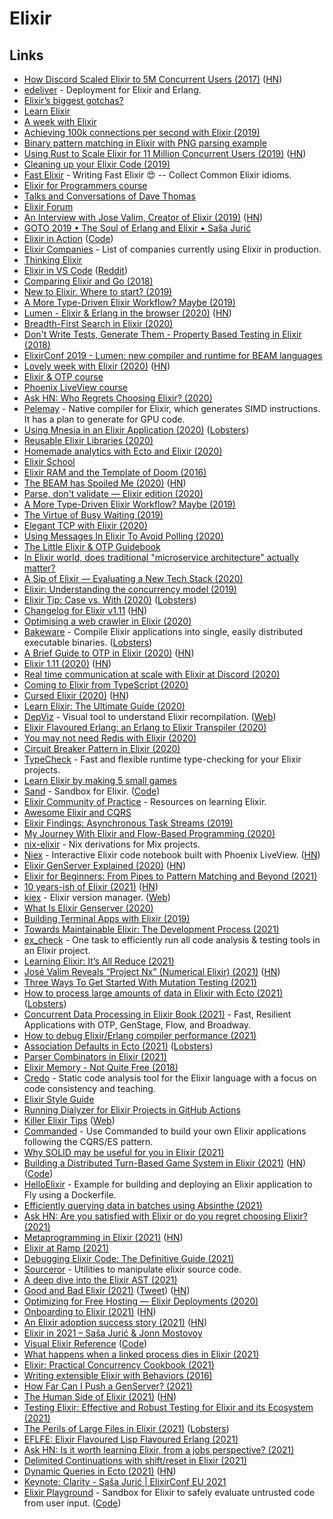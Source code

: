 # Elixir

## Links

- [How Discord Scaled Elixir to 5M Concurrent Users (2017)](https://blog.discordapp.com/scaling-elixir-f9b8e1e7c29b) ([HN](https://news.ycombinator.com/item?id=19238221))
- [edeliver](https://github.com/edeliver/edeliver) - Deployment for Elixir and Erlang.
- [Elixir’s biggest gotchas?](https://elixirforum.com/t/elixirs-biggest-gotchas/796)
- [Learn Elixir](https://github.com/dwyl/learn-elixir)
- [A week with Elixir](https://joearms.github.io/published/2013-05-31-a-week-with-elixir.html)
- [Achieving 100k connections per second with Elixir (2019)](https://stressgrid.com/blog/100k_cps_with_elixir/)
- [Binary pattern matching in Elixir with PNG parsing example](https://zohaib.me/binary-pattern-matching-in-elixir/)
- [Using Rust to Scale Elixir for 11 Million Concurrent Users (2019)](https://blog.discordapp.com/using-rust-to-scale-elixir-for-11-million-concurrent-users-c6f19fc029d3) ([HN](https://news.ycombinator.com/item?id=25053553))
- [Cleaning up your Elixir Code (2019)](https://struggling.dev/clean-code/)
- [Fast Elixir](https://github.com/devonestes/fast-elixir) - Writing Fast Elixir 😍 -- Collect Common Elixir idioms.
- [Elixir for Programmers course](https://codestool.coding-gnome.com/courses/elixir-for-programmers)
- [Talks and Conversations of Dave Thomas](https://pragdave.me/speak.html)
- [Elixir Forum](https://elixirforum.com/)
- [An Interview with Jose Valim, Creator of Elixir (2019)](https://www.welcometothejungle.co/en/articles/btc-elixir-jose-valim) ([HN](https://news.ycombinator.com/item?id=21280092))
- [GOTO 2019 • The Soul of Erlang and Elixir • Saša Jurić](https://www.youtube.com/watch?v=JvBT4XBdoUE)
- [Elixir in Action](https://www.manning.com/books/elixir-in-action-second-edition?a_aid=sjuric) ([Code](https://github.com/sasa1977/elixir-in-action))
- [Elixir Companies](https://github.com/beam-community/elixir-companies) - List of companies currently using Elixir in production.
- [Thinking Elixir](https://thinkingelixir.com/)
- [Elixir in VS Code](https://thinkingelixir.com/elixir-in-vs-code/) ([Reddit](https://www.reddit.com/r/elixir/comments/dq3k7v/elixir_in_vs_code_extensions_and_recommendations/))
- [Comparing Elixir and Go (2018)](https://blog.codeship.com/comparing-elixir-go/)
- [New to Elixir. Where to start? (2019)](https://www.reddit.com/r/elixir/comments/du1hvp/new_to_elixir/)
- [A More Type-Driven Elixir Workflow? Maybe (2019)](https://well-ironed.com/articles/a-more-type-driven-elixir-workflow-maybe/)
- [Lumen - Elixir & Erlang in the browser (2020)](https://underjord.io/lumen-elixir-in-the-browser.html) ([HN](https://news.ycombinator.com/item?id=22137291))
- [Breadth-First Search in Elixir (2020)](https://pabloaguiar.me/post/breadth-first-search-in-elixir/)
- [Don't Write Tests, Generate Them - Property Based Testing in Elixir (2018)](https://www.youtube.com/watch?v=VhW9D0mbW1o)
- [ElixirConf 2019 - Lumen: new compiler and runtime for BEAM languages](https://www.youtube.com/watch?v=uMgTIlgYB-U&list=PLqj39LCvnOWYTNs1n3ZNMSNO3Svv_XweT&index=3&t=0s)
- [Lovely week with Elixir (2020)](https://www.ramblingcode.dev/posts/lovely_week_with_elixir/) ([HN](https://news.ycombinator.com/item?id=23249824))
- [Elixir & OTP course](https://pragmaticstudio.com/courses/elixir)
- [Phoenix LiveView course](https://pragmaticstudio.com/phoenix-liveview)
- [Ask HN: Who Regrets Choosing Elixir? (2020)](https://news.ycombinator.com/item?id=23283675)
- [Pelemay](https://github.com/zeam-vm/pelemay) - Native compiler for Elixir, which generates SIMD instructions. It has a plan to generate for GPU code.
- [Using Mnesia in an Elixir Application (2020)](https://blog.appsignal.com/2020/05/19/using-mnesia-in-an-elixir-application.html) ([Lobsters](https://lobste.rs/s/bpyepm/using_mnesia_elixir_application))
- [Reusable Elixir Libraries (2020)](https://keathley.io/blog/reusable-libraries.html)
- [Homemade analytics with Ecto and Elixir (2020)](https://dashbit.co/blog/homemade-analytics-with-ecto-and-elixir)
- [Elixir School](https://elixirschool.com/en)
- [Elixir RAM and the Template of Doom (2016)](https://www.evanmiller.org/elixir-ram-and-the-template-of-doom.html)
- [The BEAM has Spoiled Me (2020)](https://gvaughn.github.io/2020/08/08/beam_spoiled_me.html) ([HN](https://news.ycombinator.com/item?id=24172336))
- [Parse, don't validate — Elixir edition (2020)](https://well-ironed.com/articles/parse-dont-validate-elixir-edition/)
- [A More Type-Driven Elixir Workflow? Maybe (2019)](https://well-ironed.com/articles/a-more-type-driven-elixir-workflow-maybe/)
- [The Virtue of Busy Waiting (2019)](https://well-ironed.com/articles/the-virtue-of-busy-waiting/)
- [Elegant TCP with Elixir (2020)](https://www.openmymind.net/Elegant-TCP-with-Elixir-Part-1-TCP-as-Messages/)
- [Using Messages In Elixir To Avoid Polling (2020)](https://www.openmymind.net/Using-Messages-In-Elixir-To-Avoid-Polling-The-DB/)
- [The Little Elixir & OTP Guidebook](https://livebook.manning.com/book/the-little-elixir-and-otp-guidebook/about-this-book/)
- [In Elixir world, does traditional "microservice architecture" actually matter?](https://www.reddit.com/r/elixir/comments/ijhx3h/in_elixir_world_does_traditional_microservice/)
- [A Sip of Elixir — Evaluating a New Tech Stack (2020)](https://www.smartly.io/blog/a-sip-of-elixir-evaluating-a-new-tech-stack)
- [Elixir: Understanding the concurrency model (2019)](https://manzanit0.github.io/elixir/2019/09/29/elixir-concurrency.html)
- [Elixir Tip: Case vs. With (2020)](https://preslav.me/2020/09/11/elixir-tip-case-vs-with/) ([Lobsters](https://lobste.rs/s/kmmakk/elixir_tip_case_vs_with))
- [Changelog for Elixir v1.11](https://github.com/elixir-lang/elixir/blob/master/CHANGELOG.md) ([HN](https://news.ycombinator.com/item?id=24450512))
- [Optimising a web crawler in Elixir (2020)](https://manzanit0.github.io/elixir/2020/09/09/optimising-crawler.html)
- [Bakeware](https://github.com/spawnfest/bakeware) - Compile Elixir applications into single, easily distributed executable binaries. ([Lobsters](https://lobste.rs/s/8c1elv/spawnfest_bakeware_compile_elixir))
- [A Brief Guide to OTP in Elixir (2020)](https://serokell.io/blog/elixir-otp-guide) ([HN](https://news.ycombinator.com/item?id=24637121))
- [Elixir 1.11 (2020)](https://elixir-lang.org/blog/2020/10/06/elixir-v1-11-0-released/) ([HN](https://news.ycombinator.com/item?id=24698086))
- [Real time communication at scale with Elixir at Discord (2020)](https://elixir-lang.org/blog/2020/10/08/real-time-communication-at-scale-with-elixir-at-discord/)
- [Coming to Elixir from TypeScript (2020)](https://www.papercups.io/blog/elixir-noob)
- [Cursed Elixir (2020)](https://evuez.github.io/posts/cursed-elixir.html) ([HN](https://news.ycombinator.com/item?id=24818706))
- [Learn Elixir: The Ultimate Guide (2020)](https://serokell.io/blog/learn-elixir)
- [DepViz](https://github.com/axelson/dep_viz) - Visual tool to understand Elixir recompilation. ([Web](https://dep-viz.herokuapp.com/))
- [Elixir Flavoured Erlang: an Erlang to Elixir Transpiler (2020)](http://marianoguerra.org/posts/elixir-flavoured-erlang-an-erlang-to-elixir-transpiler/)
- [You may not need Redis with Elixir (2020)](https://dashbit.co/blog/you-may-not-need-redis-with-elixir)
- [Circuit Breaker Pattern in Elixir (2020)](https://allanmacgregor.com/posts/circuit-breaker-pattern-in-elixir)
- [TypeCheck](https://github.com/Qqwy/elixir-type_check) - Fast and flexible runtime type-checking for your Elixir projects.
- [Learn Elixir by making 5 small games](https://alchemist.camp/little-potions/hello-world.html)
- [Sand](https://sand.rty.party/) - Sandbox for Elixir. ([Code](https://github.com/bopjesvla/sand))
- [Elixir Community of Practice](https://github.com/adolfont/elixir_cop) - Resources on learning Elixir.
- [Awesome Elixir and CQRS](https://github.com/slashdotdash/awesome-elixir-cqrs)
- [Elixir Findings: Asynchronous Task Streams (2019)](https://medium.com/@dinojoaocosta/elixir-findings-asynchronous-task-streams-7f6336227ea)
- [My Journey With Elixir and Flow-Based Programming (2020)](https://preslav.me/2020/12/10/elixir-community-voices-allan-macgregor/)
- [nix-elixir](https://github.com/hauleth/nix-elixir) - Nix derivations for Mix projects.
- [Niex](https://github.com/jonklein/niex) - Interactive Elixir code notebook built with Phoenix LiveView. ([HN](https://news.ycombinator.com/item?id=25563935))
- [Elixir GenServer Explained (2020)](https://papercups.io/blog/genserver) ([HN](https://news.ycombinator.com/item?id=26958772))
- [Elixir for Beginners: From Pipes to Pattern Matching and Beyond (2021)](https://serokell.io/blog/elixir-for-beginners)
- [10 years-ish of Elixir (2021)](https://dashbit.co/blog/ten-years-ish-of-elixir) ([HN](https://news.ycombinator.com/item?id=25776525))
- [kiex](https://github.com/taylor/kiex) - Elixir version manager. ([Web](http://taylor.github.io/kiex/))
- [What Is Elixir Genserver (2020)](https://www.papercups.io/blog/genserver)
- [Building Terminal Apps with Elixir (2019)](https://ndreynolds.com/posts/2019-01-27-terminal-apps-with-elixir.html)
- [Towards Maintainable Elixir: The Development Process (2021)](https://medium.com/very-big-things/towards-maintainable-elixir-the-development-process-205ee257c109)
- [ex_check](https://github.com/karolsluszniak/ex_check) - One task to efficiently run all code analysis & testing tools in an Elixir project.
- [Learning Elixir: It’s All Reduce (2021)](https://redrapids.medium.com/learning-elixir-its-all-reduce-204d05f52ee7)
- [José Valim Reveals “Project Nx” (Numerical Elixir) (2021)](https://thinkingelixir.com/podcast-episodes/034-jose-valim-reveals-project-nx/) ([HN](https://news.ycombinator.com/item?id=26076680))
- [Three Ways To Get Started With Mutation Testing (2021)](https://devonestes.com/three-ways-to-get-started-with-mutation-testing)
- [How to process large amounts of data in Elixir with Ecto (2021)](https://mkaszubowski.com/2021/02/16/ecto-repo-stream-data-processing.html) ([Lobsters](https://lobste.rs/s/qhdm3w/how_process_large_amounts_data_elixir))
- [Concurrent Data Processing in Elixir Book (2021)](https://pragprog.com/titles/sgdpelixir/concurrent-data-processing-in-elixir/) - Fast, Resilient Applications with OTP, GenStage, Flow, and Broadway.
- [How to debug Elixir/Erlang compiler performance (2021)](https://dashbit.co/blog/how-to-debug-elixir-erlang-compiler-performance)
- [Association Defaults in Ecto (2021)](https://slab.com/blog/association-defaults-in-ecto/) ([Lobsters](https://lobste.rs/s/akopsw/using_association_defaults_ecto_secure))
- [Parser Combinators in Elixir (2021)](https://serokell.io/blog/parser-combinators-in-elixir)
- [Elixir Memory - Not Quite Free (2018)](https://stephenbussey.com/2018/05/09/elixir-memory-not-quite-free.html)
- [Credo](https://github.com/rrrene/credo) - Static code analysis tool for the Elixir language with a focus on code consistency and teaching.
- [Elixir Style Guide](https://github.com/christopheradams/elixir_style_guide)
- [Running Dialyzer for Elixir Projects in GitHub Actions](https://gist.github.com/Stratus3D/90c6c42bfdb4d3d144e9beda33bce46e)
- [Killer Elixir Tips](https://github.com/blackode/elixir-tips) ([Web](https://elixir-tips.blackode.in/))
- [Commanded](https://github.com/commanded/commanded) - Use Commanded to build your own Elixir applications following the CQRS/ES pattern.
- [Why SOLID may be useful for you in Elixir (2021)](https://dev.to/savonarola/why-solid-may-be-useful-for-you-in-elixir-58me)
- [Building a Distributed Turn-Based Game System in Elixir (2021)](https://fly.io/blog/building-a-distributed-turn-based-game-system-in-elixir/) ([HN](https://news.ycombinator.com/item?id=26989577)) ([Code](https://github.com/fly-apps/tictac))
- [HelloElixir](https://github.com/fly-apps/hello_elixir-dockerfile) - Example for building and deploying an Elixir application to Fly using a Dockerfile.
- [Efficiently querying data in batches using Absinthe (2021)](https://sevenseacat.net/posts/2021/querying-batches-with-absinthe/)
- [Ask HN: Are you satisfied with Elixir or do you regret choosing Elixir? (2021)](https://news.ycombinator.com/item?id=27192873)
- [Metaprogramming in Elixir (2021)](https://serokell.io/blog/elixir-metaprogramming) ([HN](https://news.ycombinator.com/item?id=27231926))
- [Elixir at Ramp (2021)](https://engineering.ramp.com/elixir-at-ramp/)
- [Debugging Elixir Code: The Definitive Guide (2021)](https://curiosum.dev/blog/debugging-elixir-code-the-definitive-guide)
- [Sourceror](https://github.com/doorgan/sourceror) - Utilities to manipulate elixir source code.
- [A deep dive into the Elixir AST (2021)](https://dorgan.netlify.app/posts/2021/04/the_elixir_ast/)
- [Good and Bad Elixir (2021)](https://keathley.io/blog/good-and-bad-elixir.html) ([Tweet](https://twitter.com/ChrisKeathley/status/1400456268876161033)) ([HN](https://news.ycombinator.com/item?id=27463725))
- [Optimizing for Free Hosting — Elixir Deployments (2020)](https://damonvjanis.medium.com/optimizing-for-free-hosting-elixir-deployments-6bfc119a1f44)
- [Onboarding to Elixir (2021)](https://underjord.io/onboarding-to-elixir.html) ([HN](https://news.ycombinator.com/item?id=27591079))
- [An Elixir adoption success story (2021)](https://www.thegreatcodeadventure.com/an-elixir-adoption-success-story/) ([HN](https://news.ycombinator.com/item?id=27682432))
- [Elixir in 2021 – Saša Jurić & Jonn Mostovoy](https://www.youtube.com/watch?v=me4cANg9RMU)
- [Visual Elixir Reference](https://superruzafa.github.io/visual-elixir-reference//) ([Code](https://github.com/superruzafa/visual-elixir-reference))
- [What happens when a linked process dies in Elixir (2021)](https://furlough.merecomplexities.com/elixir/otp/2021/06/08/what-happens-when-a-linked-process-dies.html)
- [Elixir: Practical Concurrency Cookbook (2021)](https://www.works-hub.com/learn/elixir-practical-concurrency-3794f)
- [Writing extensible Elixir with Behaviors (2016)](https://www.djm.org.uk/posts/writing-extensible-elixir-with-behaviours-adapters-pluggable-backends/)
- [How Far Can I Push a GenServer? (2021)](https://blog.brian-underwood.codes/elixir/2021/07/23/How-Far-Can-I-Push-a-GenServer)
- [The Human Side of Elixir (2021)](https://akoutmos.com/post/betting-on-elixir/) ([HN](https://news.ycombinator.com/item?id=27985000))
- [Testing Elixir: Effective and Robust Testing for Elixir and its Ecosystem (2021)](https://pragprog.com/titles/lmelixir/testing-elixir/)
- [The Perils of Large Files in Elixir (2021)](https://pspdfkit.com/blog/2021/the-perils-of-large-files-in-elixir/) ([Lobsters](https://lobste.rs/s/3pjvwo/perils_large_files_elixir))
- [EFLFE: Elixir Flavoured Lisp Flavoured Erlang (2021)](http://marianoguerra.org/posts/eflfe-elixir-flavoured-lisp-flavoured-erlang/)
- [Ask HN: Is it worth learning Elixir, from a jobs perspective? (2021)](https://news.ycombinator.com/item?id=28183901)
- [Delimited Continuations with shift/reset in Elixir (2021)](https://thalesmg.github.io/posts/2021-08-27-elixir-delimited-continuations.html)
- [Dynamic Queries in Ecto (2021)](https://bartoszgorka.com/dynamic-queries-in-ecto) ([HN](https://news.ycombinator.com/item?id=28535880))
- [Keynote: Clarity - Saša Jurić | ElixirConf EU 2021](https://www.youtube.com/watch?v=6sNmJtoKDCo)
- [Elixir Playground](https://playground.functional-rewire.com/) - Sandbox for Elixir to safely evaluate untrusted code from user input. ([Code](https://github.com/functional-rewire/dune))
